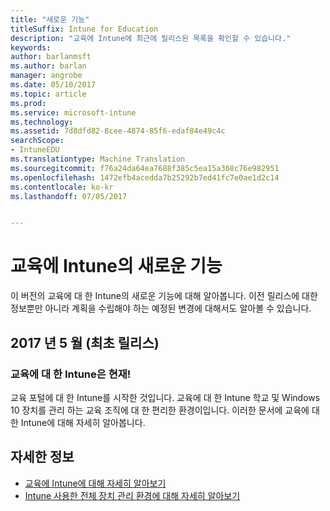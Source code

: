 ```yaml
---
title: "새로운 기능"
titleSuffix: Intune for Education
description: "교육에 Intune에 최근에 릴리스된 목록을 확인할 수 있습니다."
keywords: 
author: barlanmsft
ms.author: barlan
manager: angrobe
ms.date: 05/10/2017
ms.topic: article
ms.prod: 
ms.service: microsoft-intune
ms.technology: 
ms.assetid: 7d8dfd82-8cee-4874-85f6-edaf84e49c4c
searchScope:
- IntuneEDU
ms.translationtype: Machine Translation
ms.sourcegitcommit: f76a24da64ea7688f385c5ea15a368c76e982951
ms.openlocfilehash: 1472efb4acedda7b25292b7ed41fc7e0ae1d2c14
ms.contentlocale: ko-kr
ms.lasthandoff: 07/05/2017


---
```


# <a name="whats-new-in-intune-for-education"></a>교육에 Intune의 새로운 기능
이 버전의 교육에 대 한 Intune의 새로운 기능에 대해 알아봅니다. 이전 릴리스에 대한 정보뿐만 아니라 계획을 수립해야 하는 예정된 변경에 대해서도 알아볼 수 있습니다.

## <a name="may-2017-initial-release"></a>2017 년 5 월 (최초 릴리스)

### <a name="intune-for-education-is-now-available"></a>교육에 대 한 Intune은 현재!

교육 포털에 대 한 Intune를 시작한 것입니다. 교육에 대 한 Intune 학교 및 Windows 10 장치를 관리 하는 교육 조직에 대 한 편리한 환경이입니다. 이러한 문서에 교육에 대 한 Intune에 대해 자세히 알아봅니다.

## <a name="find-out-more"></a>자세한 정보

- [교육에 Intune에 대해 자세히 알아보기](what-is-intune-for-education.md)
- [Intune 사용한 전체 장치 관리 환경에 대해 자세히 알아보기](https://docs.microsoft.com/intune/understand-explore/introduction-to-microsoft-intune)

